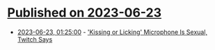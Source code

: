# [Published on 2023-06-23](index.md)

* [2023-06-23, 01:25:00](https://tech.slashdot.org/story/23/06/22/220214/kissing-or-licking-microphone-is-sexual-twitch-says?utm_source=rss1.0mainlinkanon&utm_medium=feed) - ['Kissing or Licking' Microphone Is Sexual, Twitch Says](https://tech.slashdot.org/story/23/06/22/220214/kissing-or-licking-microphone-is-sexual-twitch-says?utm_source=rss1.0mainlinkanon&utm_medium=feed)
